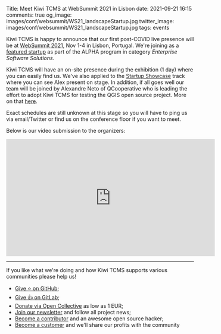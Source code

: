Title: Meet Kiwi TCMS at WebSummit 2021 in Lisbon
date: 2021-09-21 16:15
comments: true
og_image: images/conf/websummit/WS21_landscapeStartup.jpg
twitter_image: images/conf/websummit/WS21_landscapeStartup.jpg
tags: events


Kiwi TCMS is happy to announce that our first post-COVID live presence
will be at [WebSummit 2021](https://websummit.com/), Nov 1-4 in Lisbon, Portugal.
We're joining as a [featured startup](https://websummit.com/startups/featured-startups)
as part of the ALPHA program in category *Enterprise Software Solutions*.

Kiwi TCMS will have an on-site presence during the exhibition (1 day) where you can
easily find us. We've also applied to the
[Startup Showcase](https://websummit.com/startups/startup-showcase) track where you can
see Alex present on stage. In addition, if all goes
well our team will be joined by Alexandre Neto of QCooperative who is leading
the effort to adopt Kiwi TCMS for testing the QGIS open source project. More on that
[here](https://www.youtube.com/watch?v=Wob_L_SrEwE).


Exact schedules are still unknown at this stage so you will have to ping us via email/Twitter
or find us on the conference floor if you want to meet.

Below is our video submission to the organizers:

<iframe
    width="560"
    height="315"
    src="https://www.youtube.com/embed/yIyhkcJ8How"
    title="YouTube video player"
    frameborder="0"
    allow="accelerometer; autoplay; clipboard-write; encrypted-media; gyroscope; picture-in-picture" allowfullscreen>
</iframe>


---

If you like what we're doing and how Kiwi TCMS supports various communities
please help us!

- [Give ⭐ on GitHub](https://github.com/kiwitcms/Kiwi/stargazers);
- [Give 👍 on GitLab](https://gitlab.com/gitlab-org/gitlab/-/issues/334558);
- [Donate via Open Collective](https://opencollective.com/kiwitcms/donate) as low as 1 EUR;
- [Join our newsletter](https://kiwitcms.us17.list-manage.com/subscribe/post?u=9b57a21155a3b7c655ae8f922&id=c970a37581)
  and follow all project news;
- [Become a contributor](https://kiwitcms.readthedocs.io/en/latest/contribution.html) and an awesome open source hacker;
- [Become a customer](/#subscriptions) and we'll share our profits with the community
